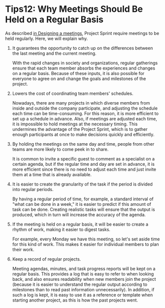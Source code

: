 # Tips12: Why Meetings Should Be Held on a Regular Basis



As described [in Designing a meetings](../tutorial/designing-a-meeting.md), Project Sprint require meetings to be held regularly. Here, we will explain why.

1.  It guarantees the opportunity to catch up on the differences between the last meeting and the current meeting.

    With the rapid changes in society and organizations, regular gatherings ensure that each team member absorbs the experiences and changes on a regular basis. Because of these inputs, it is also possible for everyone to agree on and change the goals and milestones of the project.
2.  Lowers the cost of coordinating team members' schedules.

    Nowadays, there are many projects in which diverse members from inside and outside the company participate, and adjusting the schedule each time can be time-consuming. For this reason, it is more efficient to set up a schedule in advance. Also, if meetings are adjusted each time, it is impossible to hold meetings at the necessary timing. This undermines the advantage of the Project Sprint, which is to gather enough participants at once to make decisions quickly and efficiently.
3.  By holding the meetings on the same day and time, people from other teams are more likely to come peek in to share.

    It is common to invite a specific guest to comment as a specialist on a certain agenda, but if the regular time and day are set in advance, it is more efficient since there is no need to adjust each time and just invite them at a time that is already available.
4.  It is easier to create the granularity of the task if the period is divided into regular periods.

    By having a regular period of time, for example, a standard interval of "what can be done in a week," it is easier to predict if this amount of task can be done. Creating realistic tasks will ensure that the output is produced, which in turn will increase the accuracy of the agenda.
5.  If the meeting is held on a regular basis, it will be easier to create a rhythm of work, making it easier to digest tasks.

    For example, every Monday we have this meeting, so let's set aside time for this kind of work. This makes it easier for individual members to plan their work.
6.  Keep a record of regular projects.

    Meeting agendas, minutes, and task progress reports will be kept on a regular basis. This provides a log that is easy to refer to when looking back, and also ensures readability when new members join the project (because it is easier to understand the regular output according to milestones than to read past information unnecessarily). In addition, if such a log is kept, it is easy to use it as a reference or template when starting another project, as this is how the past projects went.
